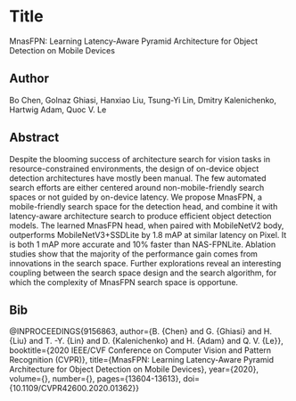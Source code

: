 # Title
MnasFPN: Learning Latency-Aware Pyramid Architecture for Object Detection on Mobile Devices

## Author
Bo Chen, Golnaz Ghiasi, Hanxiao Liu, Tsung-Yi Lin, Dmitry Kalenichenko, Hartwig Adam, Quoc V. Le

## Abstract
Despite the blooming success of architecture search for vision tasks in resource-constrained environments, the design of on-device object detection architectures have mostly been manual. The few automated search efforts are either centered around non-mobile-friendly search spaces or not guided by on-device latency. We propose MnasFPN, a mobile-friendly search space for the detection head, and combine it with latency-aware architecture search to produce efficient object detection models. The learned MnasFPN head, when paired with MobileNetV2 body, outperforms MobileNetV3+SSDLite by 1.8 mAP at similar latency on Pixel. It is both 1 mAP more accurate and 10\% faster than NAS-FPNLite. Ablation studies show that the majority of the performance gain comes from innovations in the search space. Further explorations reveal an interesting coupling between the search space design and the search algorithm, for which the complexity of MnasFPN search space is opportune.

## Bib
@INPROCEEDINGS{9156863,  author={B. {Chen} and G. {Ghiasi} and H. {Liu} and T. -Y. {Lin} and D. {Kalenichenko} and H. {Adam} and Q. V. {Le}},  booktitle={2020 IEEE/CVF Conference on Computer Vision and Pattern Recognition (CVPR)},   title={MnasFPN: Learning Latency-Aware Pyramid Architecture for Object Detection on Mobile Devices},   year={2020},  volume={},  number={},  pages={13604-13613},  doi={10.1109/CVPR42600.2020.01362}}